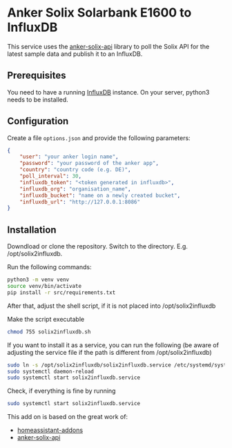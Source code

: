 # Anker Solix Solarbank E1600 to InfluxDB

This service uses the [anker-solix-api](https://github.com/thomluther/anker-solix-api) library to poll the Solix API for the latest sample data and publish it to an InfluxDB.

## Prerequisites

You need to have a running [InfluxDB](https://www.influxdata.com/products/influxdb/) instance. On your server, python3 needs to be installed.

## Configuration

Create a file `options.json` and provide the following parameters:

```JSON
{
    "user": "your anker login name",
    "password": "your password of the anker app",
    "country": "country code (e.g. DE)",
    "poll_interval": 30,
    "influxdb_token": "<token generated in influxdb>",
    "influxdb_org": "organisation_name",
    "influxdb_bucket": "name on a newly created bucket",
    "influxdb_url": "http://127.0.0.1:8086"
}
```

## Installation

Downdload or clone the repository. Switch to the directory. E.g. /opt/solix2influxdb. 

Run the following commands:
```sh
python3 -m venv venv
source venv/bin/activate
pip install -r src/requirements.txt
```

After that, adjust the shell script, if it is not placed into /opt/solix2influxdb

Make the script executable
```sh
chmod 755 solix2influxdb.sh
```

If you want to install it as a service, you can run the following (be aware of adjusting the service file if the path is different from /opt/solix2influxdb)

```sh
sudo ln -s /opt/solix2influxdb/solix2influxdb.service /etc/systemd/system/solix2influxdb.service
sudo systemctl daemon-reload
sudo systemctl start solix2influxdb.service
```

Check, if everything is fine by running
```sh
sudo systemctl start solix2influxdb.service
```


This add on is based on the great work of:

- [homeassistant-addons](https://github.com/markusmauch/homeassistant-addons)
- [anker-solix-api](https://github.com/thomluther/anker-solix-api)

